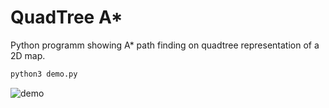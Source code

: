 QuadTree A*
===========

Python programm showing A* path finding on quadtree representation of a 2D map.

```python
python3 demo.py
```

![demo](https://github.com/volkerp/quadtree_Astar/raw/master/screenshot.png "demo.py")
